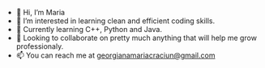 - 👋 Hi, I’m Maria
- 👀 I’m interested in learning clean and efficient coding skills.
- 🌱 Currently learning C++, Python and Java.
- 💞️ Looking to collaborate on pretty much anything that will help me grow professionaly.
- 📫 You can reach me at georgianamariacraciun@gmail.com
